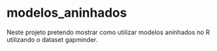 
<!-- README.md is generated from README.Rmd. Please edit that file -->

# modelos\_aninhados

<!-- badges: start -->
<!-- badges: end -->

Neste projeto pretendo mostrar como utilizar modelos aninhados no R
utilizando o dataset gapminder.
